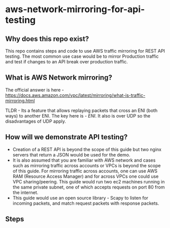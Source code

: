 # aws-network-mirroring-for-api-testing

## Why does this repo exist?
This repo contains steps and code to use AWS traffic mirroring for REST API testing. The most common use case would be to mirror Production traffic and test if changes to an API break over production traffic.

## What is AWS Network mirroring?
The official answer is here - https://docs.aws.amazon.com/vpc/latest/mirroring/what-is-traffic-mirroring.html

TLDR - Its a feature that allows replaying packets that cross an ENI (both ways) to another ENI. The key here is - *ENI*. It also is over UDP so the disadvantages of UDP apply.

## How will we demonstrate API testing?
* Creation of a REST API is beyond the scope of this guide but two nginx servers that return a JSON would be used for the demo.
* It is also assumed that you are familiar with AWS network and cases such as mirroring traffic across accounts or VPCs is beyond the scope of this guide. For mirroring traffic across accounts, one can use AWS RAM (Resource Access Manager) and for across VPCs one could use VPC sharing/peering. This guide would run two ec2 machines running in the same private subnet, one of which accepts requests on port 80 from the internet.
* This guide would use an open source library - Scapy to listen for incoming packets, and match request packets with response packets.

## Steps
